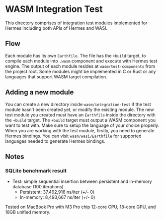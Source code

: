 # WASM Integration Test

This directory comprises of integration test modules implemented for Hermes including both APIs of Hermes and WASI.

## Flow

Each module has its own `Earthfile`.
The file has the `+build` target,
to compile each module into `.wasm` component and execute with Hermes test engine.
The output of each module resides at `wasm/test-components` from the project root.
Some modules might be implemented in C or Rust or any languages that support WASM target compilation.

## Adding a new module

You can create a new directory inside `wasm/integration-test` if the test module hasn't been created yet,
or modify the existing module.
The new test module you created must have an `Earthfile` inside the directory with the `+build` target.
The `+build` target must output a WASM component you want to test with.
Make sure to setup the language of your choice properly.
When you are working with the test module, firstly, you need to generate Hermes bindings.
You can visit `wasm/wasi/Earthfile` for supported languages needed to generate Hermes bindings.

## Notes

### SQLite benchmark result

* Test: simple sequential insertion between persistent and in-memory database (100 iterations)
  * Persistent: 37,492,916 ns/iter (+/- 0)
  * In-memory: 8,493,667 ns/iter (+/- 0)

Tested on MacBook Pro with M3 Pro chip 12-core CPU, 18-core GPU, and 18GB unified memory.
